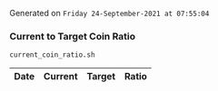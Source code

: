 Generated on `Friday 24-September-2021 at 07:55:04`

### Current to Target Coin Ratio
`current_coin_ratio.sh`

Date|Current|Target|Ratio
---|---|---|---
